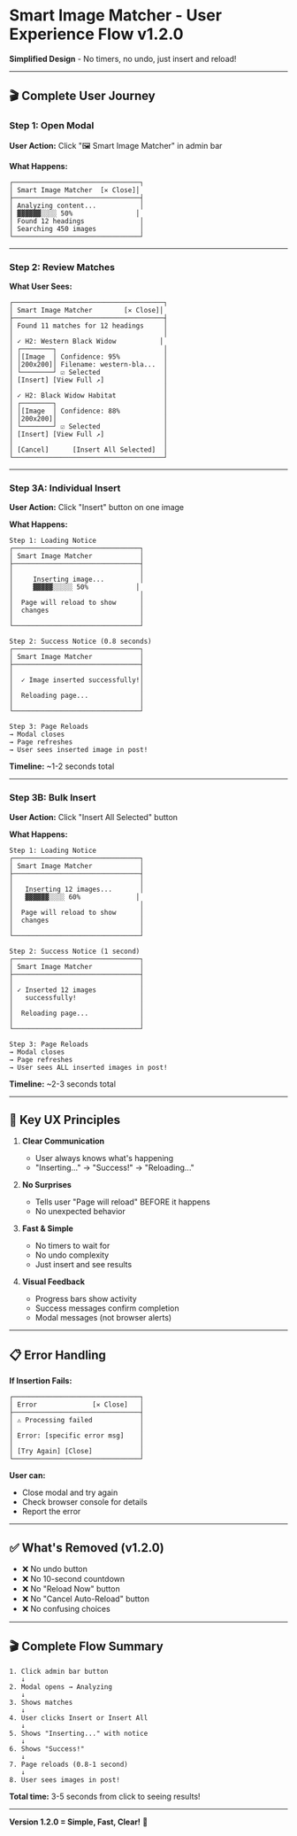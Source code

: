 # Smart Image Matcher - User Experience Flow v1.2.0

**Simplified Design** - No timers, no undo, just insert and reload!

---

## 🎬 Complete User Journey

### Step 1: Open Modal

**User Action:** Click "🖼️ Smart Image Matcher" in admin bar

**What Happens:**
```
┌────────────────────────────────┐
│ Smart Image Matcher  [✕ Close]│
├────────────────────────────────┤
│ Analyzing content...           │
│ ▓▓▓▓▓▓░░░░ 50%                │
│ Found 12 headings              │
│ Searching 450 images           │
└────────────────────────────────┘
```

---

### Step 2: Review Matches

**What User Sees:**
```
┌──────────────────────────────────────┐
│ Smart Image Matcher        [✕ Close]│
├──────────────────────────────────────┤
│ Found 11 matches for 12 headings     │
│                                      │
│ ✓ H2: Western Black Widow           │
│ ┌────────┐                           │
│ │[Image  │ Confidence: 95%           │
│ │200x200]│ Filename: western-bla...  │
│ └────────┘ ☑ Selected                │
│ [Insert] [View Full ↗]               │
│                                      │
│ ✓ H2: Black Widow Habitat            │
│ ┌────────┐                           │
│ │[Image  │ Confidence: 88%           │
│ │200x200]│                           │
│ └────────┘ ☑ Selected                │
│ [Insert] [View Full ↗]               │
│                                      │
│ [Cancel]      [Insert All Selected]  │
└──────────────────────────────────────┘
```

---

### Step 3A: Individual Insert

**User Action:** Click "Insert" button on one image

**What Happens:**
```
Step 1: Loading Notice
┌────────────────────────────────┐
│ Smart Image Matcher            │
├────────────────────────────────┤
│                                │
│     Inserting image...         │
│     ▓▓▓▓▓░░░░░ 50%            │
│                                │
│  Page will reload to show      │
│  changes                       │
│                                │
└────────────────────────────────┘

Step 2: Success Notice (0.8 seconds)
┌────────────────────────────────┐
│ Smart Image Matcher            │
├────────────────────────────────┤
│                                │
│  ✓ Image inserted successfully!│
│                                │
│  Reloading page...             │
│                                │
└────────────────────────────────┘

Step 3: Page Reloads
→ Modal closes
→ Page refreshes
→ User sees inserted image in post!
```

**Timeline:** ~1-2 seconds total

---

### Step 3B: Bulk Insert

**User Action:** Click "Insert All Selected" button

**What Happens:**
```
Step 1: Loading Notice
┌────────────────────────────────┐
│ Smart Image Matcher            │
├────────────────────────────────┤
│                                │
│   Inserting 12 images...       │
│   ▓▓▓▓▓▓░░░░ 60%              │
│                                │
│  Page will reload to show      │
│  changes                       │
│                                │
└────────────────────────────────┘

Step 2: Success Notice (1 second)
┌────────────────────────────────┐
│ Smart Image Matcher            │
├────────────────────────────────┤
│                                │
│ ✓ Inserted 12 images           │
│   successfully!                │
│                                │
│  Reloading page...             │
│                                │
└────────────────────────────────┘

Step 3: Page Reloads
→ Modal closes
→ Page refreshes
→ User sees ALL inserted images in post!
```

**Timeline:** ~2-3 seconds total

---

## 🎯 Key UX Principles

1. **Clear Communication**
   - User always knows what's happening
   - "Inserting..." → "Success!" → "Reloading..."

2. **No Surprises**
   - Tells user "Page will reload" BEFORE it happens
   - No unexpected behavior

3. **Fast & Simple**
   - No timers to wait for
   - No undo complexity
   - Just insert and see results

4. **Visual Feedback**
   - Progress bars show activity
   - Success messages confirm completion
   - Modal messages (not browser alerts)

---

## 📋 Error Handling

**If Insertion Fails:**
```
┌────────────────────────────────┐
│ Error              [✕ Close]   │
├────────────────────────────────┤
│ ⚠ Processing failed            │
│                                │
│ Error: [specific error msg]    │
│                                │
│ [Try Again] [Close]            │
└────────────────────────────────┘
```

**User can:**
- Close modal and try again
- Check browser console for details
- Report the error

---

## ✅ What's Removed (v1.2.0)

- ❌ No undo button
- ❌ No 10-second countdown
- ❌ No "Reload Now" button
- ❌ No "Cancel Auto-Reload" button
- ❌ No confusing choices

---

## 🎬 Complete Flow Summary

```
1. Click admin bar button
   ↓
2. Modal opens → Analyzing
   ↓
3. Shows matches
   ↓
4. User clicks Insert or Insert All
   ↓
5. Shows "Inserting..." with notice
   ↓
6. Shows "Success!" 
   ↓
7. Page reloads (0.8-1 second)
   ↓
8. User sees images in post!
```

**Total time:** 3-5 seconds from click to seeing results!

---

**Version 1.2.0 = Simple, Fast, Clear!** 🎉

